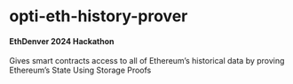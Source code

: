 # opti-eth-history-prover
#### EthDenver 2024 Hackathon

Gives smart contracts access to all of Ethereum’s historical data by proving Ethereum’s State Using Storage Proofs


